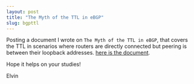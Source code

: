 ```yaml
---
layout: post
title: "The Myth of the TTL in eBGP"
slug: bgpttl
---
```


Posting a document I wrote on `The Myth of the TTL in eBGP`, that covers the TTL in scenarios where routers are directly connected but peering is between their loopback addresses. [here is the document](https://docs.google.com/document/d/1iT8W7k2LLYo8Pep0DBZMR_aYi5vtL9B2PToX9o8CXG0/).

Hope it helps on your studies!

Elvin
